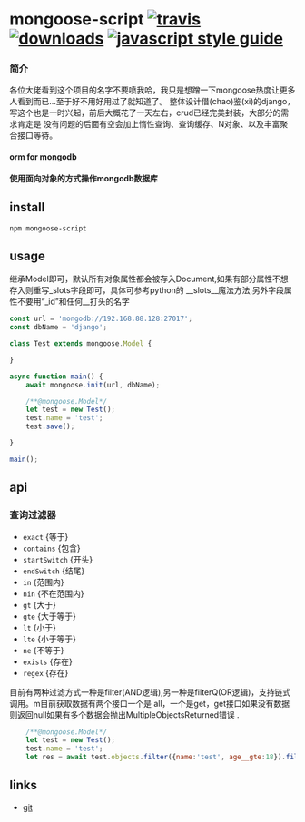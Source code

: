 # mongoose-script [![travis][travis-image]][travis-url] [![downloads][downloads-image]][downloads-url] [![javascript style guide][standard-image]][standard-url]

[travis-image]: https://img.shields.io/travis/feross/safe-buffer/master.svg
[travis-url]: https://github.com/microcisco/mongoose-script
[npm-image]: https://img.shields.io/npm/v/safe-buffer.svg
[npm-url]: https://github.com/microcisco/mongoose-script
[downloads-image]: https://img.shields.io/npm/dm/safe-buffer.svg
[downloads-url]: https://github.com/microcisco/mongoose-script
[standard-image]: https://img.shields.io/badge/code_style-standard-brightgreen.svg
[standard-url]: https://github.com/microcisco/mongoose-script

### 简介
各位大佬看到这个项目的名字不要喷我哈，我只是想蹭一下mongoose热度让更多人看到而已...至于好不用好用过了就知道了。
整体设计借(chao)鉴(xi)的django，写这个也是一时兴起，前后大概花了一天左右，crud已经完美封装，大部分的需求肯定是
没有问题的后面有空会加上惰性查询、查询缓存、N对象、以及丰富聚合接口等待。

#### orm for mongodb

**使用面向对象的方式操作mongodb数据库**

## install

```
npm mongoose-script
```

## usage

继承Model即可，默认所有对象属性都会被存入Document,如果有部分属性不想存入则重写_slots字段即可，具体可参考python的
__slots__魔法方法,另外字段属性不要用“_id”和任何__打头的名字

```js
const url = 'mongodb://192.168.88.128:27017';
const dbName = 'django';

class Test extends mongoose.Model {

}

async function main() {
    await mongoose.init(url, dbName);

    /**@mongoose.Model*/
    let test = new Test();
    test.name = 'test';
    test.save();

}

main();
```

## api

### 查询过滤器
<!-- YAML
added: v1.0.0
-->

* `exact` {等于}
* `contains` {包含}
* `startSwitch` {开头}
* `endSwitch` {结尾}
* `in` {范围内}
* `nin` {不在范围内}
* `gt` {大于}
* `gte` {大于等于}
* `lt` {小于}
* `lte` {小于等于}
* `ne` {不等于}
* `exists` {存在}
* `regex` {存在}

目前有两种过滤方式一种是filter(AND逻辑),另一种是filterQ(OR逻辑)，支持链式调用。m目前获取数据有两个接口一个是
all，一个是get，get接口如果没有数据则返回null如果有多个数据会抛出MultipleObjectsReturned错误
.

```js
    /**@mongoose.Model*/
    let test = new Test();
    test.name = 'test';
    let res = await test.objects.filter({name:'test', age__gte:18}).filterQ({p1:1, p2:3}).get();
```


## links

- [git](https://github.com/microcisco/mongoose-script)